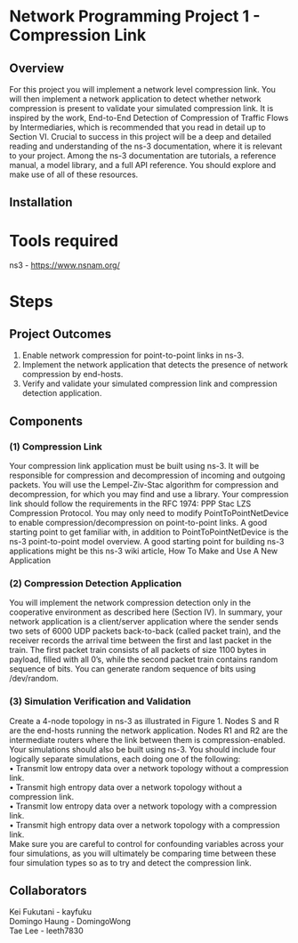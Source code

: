 # Network Programming Project 1 - Compression Link

## Overview

For this project you will implement a network level compression link. You will then implement a network application
to detect whether network compression is present to validate your simulated compression link. It is inspired by the
work, End-to-End Detection of Compression of Traffic Flows by Intermediaries, which is recommended that you
read in detail up to Section VI.
Crucial to success in this project will be a deep and detailed reading and understanding of the ns-3 documentation,
where it is relevant to your project. Among the ns-3 documentation are tutorials, a reference manual, a model
library, and a full API reference. You should explore and make use of all of these resources.

## Installation
# Tools required
ns3 - https://www.nsnam.org/
# Steps


 
## Project Outcomes
1. Enable network compression for point-to-point links in ns-3.
2. Implement the network application that detects the presence of network compression by end-hosts.
3. Verify and validate your simulated compression link and compression detection application.


## Components

### (1) Compression Link
Your compression link application must be built using ns-3. It will be responsible for compression and decompression
of incoming and outgoing packets. You will use the Lempel-Ziv-Stac algorithm for compression and decompression,
for which you may find and use a library. Your compression link should follow the requirements in the RFC 1974:
PPP Stac LZS Compression Protocol.
You may only need to modify PointToPointNetDevice to enable compression/decompression on point-to-point
links. A good starting point to get familiar with, in addition to PointToPointNetDevice is the ns-3 point-to-point
model overview.
A good starting point for building ns-3 applications might be this ns-3 wiki article, How To Make and Use A New
Application

### (2) Compression Detection Application
You will implement the network compression detection only in the cooperative environment as described here
(Section IV). In summary, your network application is a client/server application where the sender sends two sets
of 6000 UDP packets back-to-back (called packet train), and the receiver records the arrival time between the first
and last packet in the train. The first packet train consists of all packets of size 1100 bytes in payload, filled with
all 0’s, while the second packet train contains random sequence of bits. You can generate random sequence of bits
using /dev/random.

### (3) Simulation Verification and Validation
Create a 4-node topology in ns-3 as illustrated in Figure 1. Nodes S and R are the end-hosts running the network
application. Nodes R1 and R2 are the intermediate routers where the link between them is compression-enabled.
Your simulations should also be built using ns-3. You should include four logically separate simulations, each doing
one of the following:   
• Transmit low entropy data over a network topology without a compression link.   
• Transmit high entropy data over a network topology without a compression link.   
• Transmit low entropy data over a network topology with a compression link.   
• Transmit high entropy data over a network topology with a compression link.   
Make sure you are careful to control for confounding variables across your four simulations, as you will ultimately
be comparing time between these four simulation types so as to try and detect the compression link.

## Collaborators 
Kei Fukutani - kayfuku   
Domingo Haung - DomingoWong   
Tae Lee - leeth7830  
